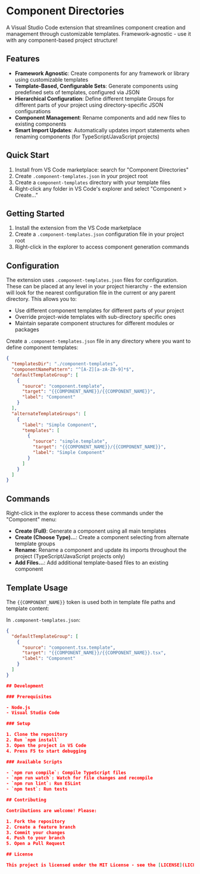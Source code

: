 # Component Directories

A Visual Studio Code extension that streamlines component creation and management through customizable templates. Framework-agnostic - use it with any component-based project structure!

## Features

- **Framework Agnostic**: Create components for any framework or library using customizable templates
- **Template-Based, Configurable Sets**: Generate components using predefined sets of templates, configured via JSON
- **Hierarchical Configuration**: Define different template Groups for different parts of your project using directory-specific JSON configurations
- **Component Management**: Rename components and add new files to existing components
- **Smart Import Updates**: Automatically updates import statements when renaming components (for TypeScript/JavaScript projects)

## Quick Start

1. Install from VS Code marketplace: search for "Component Directories"
2. Create `.component-templates.json` in your project root
3. Create a `component-templates` directory with your template files
4. Right-click any folder in VS Code's explorer and select "Component > Create..."

## Getting Started

1. Install the extension from the VS Code marketplace
2. Create a `.component-templates.json` configuration file in your project root
3. Right-click in the explorer to access component generation commands

## Configuration

The extension uses `.component-templates.json` files for configuration. These can be placed at any level in your project hierarchy - the extension will look for the nearest configuration file in the current or any parent directory. This allows you to:

- Use different component templates for different parts of your project
- Override project-wide templates with sub-directory specific ones
- Maintain separate component structures for different modules or packages

Create a `.component-templates.json` file in any directory where you want to define component templates:

```json
{
  "templatesDir": "./component-templates",
  "componentNamePattern": "^[A-Z][a-zA-Z0-9]*$",
  "defaultTemplateGroup": [
    {
      "source": "component.template",
      "target": "{{COMPONENT_NAME}}/{{COMPONENT_NAME}}",
      "label": "Component"
    }
  ],
  "alternateTemplateGroups": [
    {
      "label": "Simple Component",
      "templates": [
        {
          "source": "simple.template",
          "target": "{{COMPONENT_NAME}}/{{COMPONENT_NAME}}",
          "label": "Simple Component"
        }
      ]
    }
  ]
}
```

## Commands

Right-click in the explorer to access these commands under the "Component" menu:

- **Create (Full)**: Generate a component using all main templates
- **Create (Choose Type)...**: Create a component selecting from alternate template groups
- **Rename**: Rename a component and update its imports throughout the project (TypeScript/JavaScript projects only)
- **Add Files...**: Add additional template-based files to an existing component

## Template Usage

The `{{COMPONENT_NAME}}` token is used both in template file paths and template content:

In `.component-templates.json`:

```json
{
  "defaultTemplateGroup": [
    {
      "source": "component.tsx.template",
      "target": "{{COMPONENT_NAME}}/{{COMPONENT_NAME}}.tsx",
      "label": "Component"
    }
  ]
}

## Development

### Prerequisites

- Node.js
- Visual Studio Code

### Setup

1. Clone the repository
2. Run `npm install`
3. Open the project in VS Code
4. Press F5 to start debugging

### Available Scripts

- `npm run compile`: Compile TypeScript files
- `npm run watch`: Watch for file changes and recompile
- `npm run lint`: Run ESLint
- `npm test`: Run tests

## Contributing

Contributions are welcome! Please:

1. Fork the repository
2. Create a feature branch
3. Commit your changes
4. Push to your branch
5. Open a Pull Request

## License

This project is licensed under the MIT License - see the [LICENSE](LICENSE) file for details.
```
